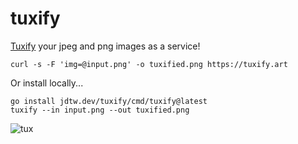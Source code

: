 # tuxify

[Tuxify](https://words.filippo.io/the-ecb-penguin/) your jpeg and png images as a service!

```
curl -s -F 'img=@input.png' -o tuxified.png https://tuxify.art
```

Or install locally...

```
go install jdtw.dev/tuxify/cmd/tuxify@latest
tuxify --in input.png --out tuxified.png
```

![tux](https://github.com/jdtw/tuxify/blob/main/tuxified.png?raw=true)
